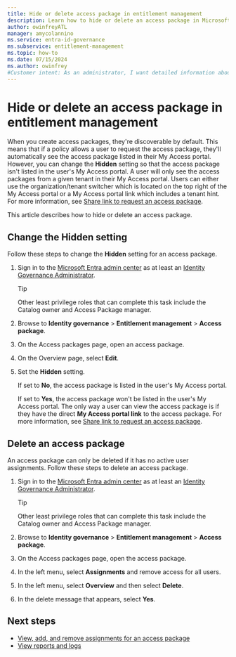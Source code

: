```yaml
---
title: Hide or delete access package in entitlement management
description: Learn how to hide or delete an access package in Microsoft Entra entitlement management.
author: owinfreyATL
manager: amycolannino
ms.service: entra-id-governance
ms.subservice: entitlement-management
ms.topic: how-to
ms.date: 07/15/2024
ms.author: owinfrey
#Customer intent: As an administrator, I want detailed information about how I can edit an access package so that requestors have the resources they need to perform their job.
---
```

# Hide or delete an access package in entitlement management

When you create access packages, they're discoverable by default. This means that if a policy allows a user to request the access package, they'll automatically see the access package listed in their My Access portal. However, you can change the **Hidden** setting so that the access package isn't listed in the user's My Access portal. A user will only see the access packages from a given tenant in their My Access portal. Users can either use the organization/tenant switcher which is located on the top right of the My Access portal or a My Access portal link which includes a tenant hint. For more information, see [Share link to request an access package](entitlement-management-access-package-settings.md).

This article describes how to hide or delete an access package.

## Change the Hidden setting

Follow these steps to change the **Hidden** setting for an access package.

1. Sign in to the [Microsoft Entra admin center](https://entra.microsoft.com) as at least an [Identity Governance Administrator](../identity/role-based-access-control/permissions-reference.md#identity-governance-administrator).
    > [!TIP]
    > Other least privilege roles that can complete this task include the Catalog owner and Access Package manager.
1. Browse to **Identity governance** > **Entitlement management** > **Access package**.

1. On the Access packages page, open an access package.

1. On the Overview page, select **Edit**.

1. Set the **Hidden** setting.

    If set to **No**, the access package is listed in the user's My Access portal.

    If set to **Yes**, the access package won't be listed in the user's My Access portal. The only way a user can view the access package is if they have the direct **My Access portal link** to the access package. For more information, see [Share link to request an access package](entitlement-management-access-package-settings.md).

## Delete an access package

An access package can only be deleted if it has no active user assignments. Follow these steps to delete an access package.

1. Sign in to the [Microsoft Entra admin center](https://entra.microsoft.com) as at least an [Identity Governance Administrator](../identity/role-based-access-control/permissions-reference.md#identity-governance-administrator).
     > [!TIP]
     > Other least privilege roles that can complete this task include the Catalog owner and Access Package manager.
1. Browse to **Identity governance** > **Entitlement management** > **Access package**.

1. On the Access packages page, open the access package.

1. In the left menu, select **Assignments** and remove access for all users.

1. In the left menu, select **Overview** and then select **Delete**.

1. In the delete message that appears, select **Yes**.

## Next steps

- [View, add, and remove assignments for an access package](entitlement-management-access-package-assignments.md)
- [View reports and logs](entitlement-management-reports.md)
